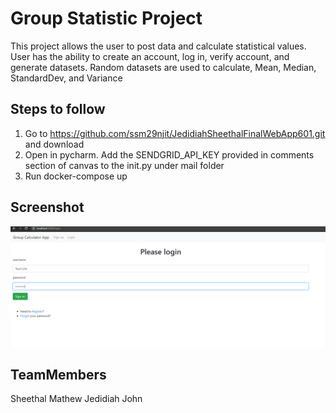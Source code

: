 # Group Statistic Project

This project allows the user to post data and calculate statistical values. 
User has the ability to create an account, log in, verify account, and generate datasets.
Random datasets are used to calculate, Mean, Median, StandardDev, and Variance

## Steps to follow
1. Go to https://github.com/ssm29njit/JedidiahSheethalFinalWebApp601.git and download
2. Open in pycharm. Add the SENDGRID_API_KEY provided in comments section of canvas to the init.py under mail folder
3. Run docker-compose up


## Screenshot 
![Test Image 7](screenshots/Login.PNG)

## TeamMembers 
Sheethal Mathew
Jedidiah John
